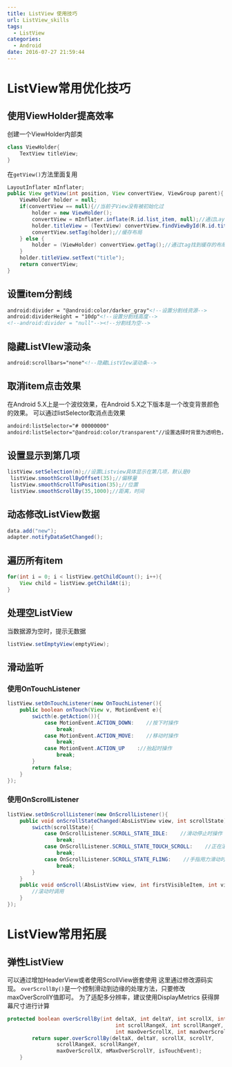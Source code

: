 ```yaml
---
title: ListView 使用技巧
url: ListView_skills
tags:
  - ListView
categories:
  - Android
date: 2016-07-27 21:59:44
---
```


# ListView常用优化技巧
## 使用ViewHolder提高效率
创建一个ViewHolder内部类
<!-- more -->
```java
class ViewHolder{
    TextView titleView;
}
```
在`getView()`方法里面复用
```java
LayoutInflater mInflater;
public View getView(int position, View convertView, ViewGroup parent){
    ViewHolder holder = null;
    if(convertView == null){//当前子View没有被初始化过
        holder = new ViewHolder();
        convertView = mInflater.inflate(R.id.list_item, null);//通过LayoutInflater实例化布局
        holder.titleView = (TextView) convertView.findViewById(R.id.title_view);
        convertView.setTag(holder);//缓存布局
    } else {
        holder = (ViewHolder) convertView.getTag();//通过tag找到缓存的布局
    }
    holder.titleView.setText("title");
    return convertView;
}
```

## 设置item分割线
```xml
android:divider = "@android:color/darker_gray"<!--设置分割线资源-->
android:dividerHeight = "10dp"<!--设置分割线高度-->
<!--android:divider = "null"--><!--分割线为空-->
```

## 隐藏ListVIew滚动条
```xml
android:scrollbars="none"<!--隐藏ListVIew滚动条-->
```

## 取消item点击效果
在Android 5.X上是一个波纹效果，在Android 5.X之下版本是一个改变背景颜色的效果。
可以通过listSelector取消点击效果
```xml
andoird:listSelector="# 00000000"
andoird:listSelector="@android:color/transparent"//设置选择时背景为透明色，也可使用自定义的颜色效果
```

## 设置显示到第几项
```java
listView.setSelection(n);//设置Listview具体显示在第几项，默认是0
 listView.smoothScrollByOffset(35);//偏移量
 listView.smoothScrollToPosition(35);//位置
 listView.smoothScrollBy(35,1000);//距离，时间
```

## 动态修改ListView数据
```java
data.add("new");
adapter.notifyDataSetChanged();
```

## 遍历所有item
```java
for(int i = 0; i < listView.getChildCount(); i++){
    View child = listView.getChildAt(i);
}
```

## 处理空ListView
当数据源为空时，提示无数据
```java
listView.setEmptyView(emptyView);
```

## 滑动监听
### 使用OnTouchListener
```java
listView.setOnTouchListener(new OnTouchListener(){
    public boolean onTouch(View v, MotionEvent e){
        swicth(e.getAction()){
            case MotionEvent.ACTION_DOWN:    //按下时操作
                break;
            case MotionEvent.ACTION_MOVE:    //移动时操作
                break;
            case MotionEvent.ACTION_UP    ://抬起时操作
                break;
        }
        return false;
    }
});
```
### 使用OnScrollListener
```java
listView.setOnScrollListener(new OnScrollListener(){
    public void onScrollStateChanged(AbsListView view, int scrollState){    //当滑动状态改变时回调
        swicth(scrollState){
            case OnScrollListener.SCROLL_STATE_IDLE:    //滑动停止时操作
                break;
            case OnScrollListener.SCROLL_STATE_TOUCH_SCROLL:    //正在滚动
                break;
            case OnScrollListener.SCROLL_STATE_FLING:    //手指用力滑动时操作
                break;
        }
    }
    public void onScroll(AbsListView view, int firstVisibleItem, int visibleItemCount, int totalItemCount){
        //滚动时调用
    }
});
```

# ListView常用拓展
## 弹性ListView
可以通过增加HeaderView或者使用ScrollView嵌套使用
这里通过修改源码实现。
`overScrollBy()`是一个控制滑动到边缘的处理方法，只要修改maxOverScrollY值即可。
为了适配多分辨率，建议使用DisplayMetrics 获得屏幕尺寸进行计算
```java
protected boolean overScrollBy(int deltaX, int deltaY, int scrollX, int scrollY,
                                   int scrollRangeX, int scrollRangeY,
                                   int maxOverScrollX, int maxOverScrollY, boolean isTouchEvent) {
        return super.overScrollBy(deltaX, deltaY, scrollX, scrollY,
                scrollRangeX, scrollRangeY,
                maxOverScrollX, mMaxOverScrollY, isTouchEvent);
    }
```
